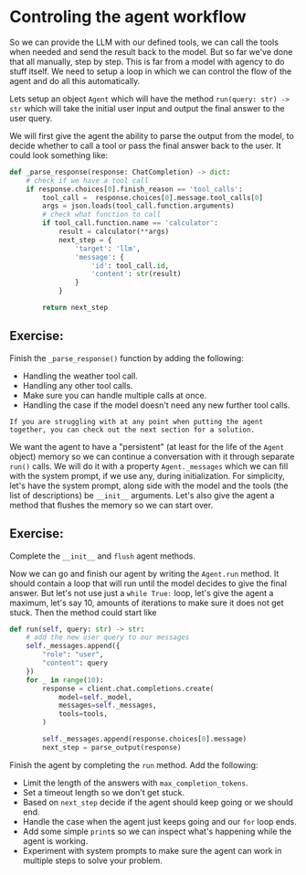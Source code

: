 # Controling the agent workflow

So we can provide the LLM with our defined tools, we can call the tools when needed and send the result back to the model. But so far we've done that all manually, step by step. This is far from a model with agency to do stuff itself. We need to setup a loop in which we can control the flow of the agent and do all this automatically.

Lets setup an object `Agent` which will have the method `run(query: str) -> str` which will take the initial user input and output the final answer to the user query.

We will first give the agent the ability to parse the output from the model, to decide whether to call a tool or pass the final answer back to the user. It could look something like:
```python
def _parse_response(response: ChatCompletion) -> dict:
    # check if we have a tool call
    if response.choices[0].finish_reason == 'tool_calls':
        tool_call =  response.choices[0].message.tool_calls[0]
        args = json.loads(tool_call.function.arguments)
        # check what function to call
        if tool_call.function.name == 'calculator':
            result = calculator(**args)
            next_step = {
                'target': 'llm',
                'message': {
                    'id': tool_call.id,
                    'content': str(result)
                }
            }

        return next_step
```

## Exercise:
Finish the `_parse_response()` function by adding the following:
* Handling the weather tool call.
* Handling any other tool calls.
* Make sure you can handle multiple calls at once.
* Handling the case if the model doesn't need any new further tool calls.

```{admonition} Tip:
If you are struggling with at any point when putting the agent together, you can check out the next section for a solution.
```

We want the agent to have a "persistent" (at least for the life of the `Agent` object) memory so we can continue a conversation with it through separate `run()` calls.
We will do it with a property `Agent._messages` which we can fill with the system prompt, if we use any, during initialization. For simplicity, let's have the system prompt, along side with the model and the tools (the list of descriptions) be `__init__` arguments. Let's also give the agent a method that flushes the memory so we can start over.

## Exercise:
Complete the `__init__` and `flush` agent methods.

Now we can go and finish our agent by writing the `Agent.run` method. It should contain a loop that will run until the model decides to give the final answer. But let's not use just a `while True:` loop, let's give the agent a maximum, let's say 10, amounts of iterations to make sure it does not get stuck. Then the method could start like
```python
def run(self, query: str) -> str:
    # add the new user query to our messages
    self._messages.append({
        "role": "user",
        "content": query
    })
    for _ in range(10):
        response = client.chat.completions.create(
            model=self._model,
            messages=self._messages,
            tools=tools,
        )

        self._messages.append(response.choices[0].message)
        next_step = parse_output(response)
```

Finish the agent by completing the `run` method. Add the following:
* Limit the length of the answers with `max_completion_tokens`.
* Set a timeout length so we don't get stuck.
* Based on `next_step` decide if the agent should keep going or we should end.
* Handle the case when the agent just keeps going and our `for` loop ends.
* Add some simple `print`s so we can inspect what's happening while the agent is working.
* Experiment with system prompts to make sure the agent can work in multiple steps to solve your problem.









